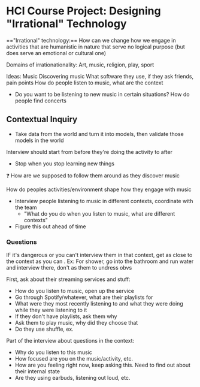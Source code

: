 # HCI Course Project: Designing "Irrational" Technology 
 
 =="Irrational" technology:== How can we change how we engage in activities that are humanistic in nature that serve no logical purpose (but does serve an emotional or cultural one)

Domains of irrationationality: Art, music, religion, play, sport 

Ideas:
Music
Discovering music 
What software they use, if they ask friends, pain points
How do people listen to music, what are the context
- Do you want to be listening to new music in certain situations?
How do people find concerts 

## Contextual Inquiry

- Take data from the world and turn it into models, then validate those models in the world

Interview should start from before they're doing the activity to after 
- Stop when you stop learning new things

❓ How are we supposed to follow them around as they discover music


How do peoples activities/environment shape how they engage with music 
- Interview people listening to music in different contexts, coordinate with the team
	- "What do you do when you listen to music, what are different contexts"
- Figure this out ahead of time

### Questions
IF it's dangerous or you can't interview them in that context, get as close to the context as you can . Ex: For shower, go into the bathroom and run water and interview there, don't as them to undress obvs


First, ask about their streaming services and stuff:
- How do you listen to music, open up the service
- Go through Spotify/whatever, what are their playlists for
- What were they most recently listening to and what they were doing while they were listening to it
- If they don't have playlists, ask them why
- Ask them to play music, why did they choose that
- Do they use shuffle, ex.

Part of the interview about questions in the context:
- Why do you listen to this music
- How focused are you on the music/activity, etc.
- How are you feeling right now, keep asking this. Need to find out about their internal state
- Are they using earbuds, listening out loud, etc.


